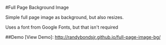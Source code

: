 #Full Page Background Image

Simple full page image as background, but also resizes. 

Uses a font from Google Fonts, but that isn't required

##Demo
[View Demo]: http://randybondsjr.github.io/full-page-image-bg/